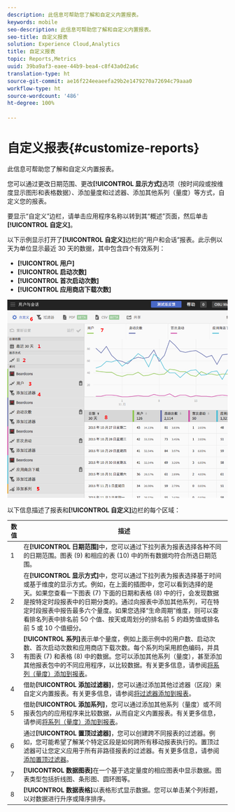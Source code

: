 ```yaml
---
description: 此信息可帮助您了解和自定义内置报表。
keywords: mobile
seo-description: 此信息可帮助您了解和自定义内置报表。
seo-title: 自定义报表
solution: Experience Cloud,Analytics
title: 自定义报表
topic: Reports,Metrics
uuid: 39ba9af3-eaee-44b9-bea4-c8f43a0d2a6c
translation-type: ht
source-git-commit: ae16f224eeaeefa29b2e1479270a72694c79aaa0
workflow-type: ht
source-wordcount: '486'
ht-degree: 100%

---
```



# 自定义报表{#customize-reports}

此信息可帮助您了解和自定义内置报表。

您可以通过更改日期范围、更改&#x200B;**[!UICONTROL 显示方式]**&#x200B;选项（按时间段或按维度显示图形和表格数据）、添加量度和过滤器、添加其他系列（量度）等方式，自定义您的报表。

要显示“自定义”边栏，请单击应用程序名称以转到其“概述”页面，然后单击&#x200B;**[!UICONTROL 自定义]**。

以下示例显示打开了&#x200B;**[!UICONTROL 自定义]**&#x200B;边栏的“用户和会话”报表。此示例以天为单位显示最近 30 天的数据，其中包含四个有效系列：

* **[!UICONTROL 用户]**
* **[!UICONTROL 启动次数]**
* **[!UICONTROL 首次启动次数]**
* **[!UICONTROL 应用商店下载次数]**

![](assets/reports.png)

以下信息描述了报表和&#x200B;**[!UICONTROL 自定义]**&#x200B;边栏的每个区域：

| 数值 | 描述 |
|--- |--- |
| 1 | 在&#x200B;**[!UICONTROL 日期范围]**&#x200B;中，您可以通过下拉列表为报表选择各种不同的日期范围。图表 (9) 和相应的表 (10) 中的所有数据均符合所选日期范围。 |
| 2 | 在&#x200B;**[!UICONTROL 显示方式]**&#x200B;中，您可以通过下拉列表为报表选择基于时间或基于维度的显示方式。例如，在上面的插图中，您可以看到选择的是天。如果您查看一下图表 (7) 下面的日期和表格 (8) 中的行，会发现数据是按特定时段报表中的日期分类的。通过向报表中添加其他系列，可在特定时段报表中报告最多六个量度。如果您选择“生命周期”维度，则可以查看排名列表中排名前 50 个值、按天或周划分的排名前 5 的趋势值或排名前 5 或 10 个值细分。 |
| 3 | **[!UICONTROL 系列]**&#x200B;表示单个量度，例如上面示例中的用户数、启动次数、首次启动次数和应用商店下载次数。每个系列均采用颜色编码，并具有图表 (7) 和表格 (8) 中的数据。您可以添加其他系列（量度），甚至添加其他报表包中的不同应用程序，以比较数据。有关更多信息，请参阅[将系列（量度）添加到报表](/help/using/usage/reports-customize/t-reports-series.md)。 |
| 4 | 借助&#x200B;**[!UICONTROL 添加过滤器]**，您可以通过添加其他过滤器（区段）来自定义内置报表。有关更多信息，请参阅[将过滤器添加到报表](/help/using/usage/reports-customize/t-reports-customize.md)。 |
| 5 | 借助&#x200B;**[!UICONTROL 添加系列]**，您可以通过添加其他系列（量度）或不同报表包内的应用程序来比较数据，从而自定义内置报表。有关更多信息，请参阅[将系列（量度）添加到报表](/help/using/usage/reports-customize/t-reports-series.md)。 |
| 6 | 通过&#x200B;**[!UICONTROL 置顶过滤器]**，您可以创建跨不同报表的过滤器。例如，您可能希望了解某个特定区段是如何跨所有移动报表执行的。置顶过滤器可让您定义应用于所有非路径报表的过滤器。有关更多信息，请参阅[添加置顶过滤器](/help/using/usage/reports-customize/t-sticky-filter.md)。 |
| 7 | **[!UICONTROL 数据图表]**&#x200B;在一个基于选定量度的相应图表中显示数据。图表类型包括折线图、条形图、圆环图等。 |
| 8 | **[!UICONTROL 数据表格]**&#x200B;以表格形式显示数据。您可以单击某个列标题，以对数据进行升序或降序排序。 |

